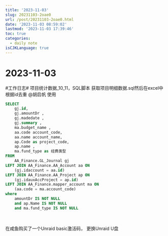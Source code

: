 ```yaml
---
title: '2023-11-03'
slug: 20231103-2oae0
url: /post/20231103-2oae0.html
date: '2023-11-03 08:59:02'
lastmod: '2023-11-03 17:39:46'
toc: true
categories:
  - daily note
isCJKLanguage: true
---
```


# 2023-11-03

​#工作日志#​ 项目统计数据_10_11，SQL脚本 获取项目明细数据.sql然后在excel中根据id去重 @胡启帆 使用

```sql
SELECT
	gj.id,
    gj.amountDr ,
    gj.madedate ,
    gj.summary ,
    ma.budget_name ,
    aa.code account_code,
    aa.name account_name,
    ap.Code as project_code,
    ap.name , 
    ma.fund_type as 经费类型
FROM
    AA_Finance.GL_Journal gj
LEFT JOIN AA_Finance.AA_Account aa ON
    (gj.idaccount = aa.id)
LEFT JOIN AA_Finance.AA_Project ap ON
    (gj.idauxAccProject = ap.id)
LEFT JOIN AA_Finance.mapper_account ma ON 
    (aa.code = ma.account_code)
where
    amountDr IS NOT NULL
    and ap.Name IS NOT NULL
    and ma.fund_type IS NOT NULL

```

‍

在咸鱼购买了一个Unraid basic激活码， 更换Unraid U盘

‍
